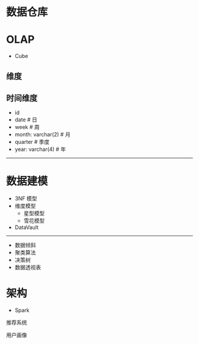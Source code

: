 # 数据仓库

# OLAP

- Cube

## 维度

## 时间维度

- id
- date # 日
- week # 周 
- month: varchar(2) # 月
- quarter # 季度
- year: varchar(4) # 年

---

# 数据建模

- 3NF 模型
- 维度模型
  - 星型模型
  - 雪花模型
- DataVault

---

- 数据倾斜
- 聚类算法
- 决策树
- 数据透视表

# 架构

- Spark


推荐系统

用户画像

